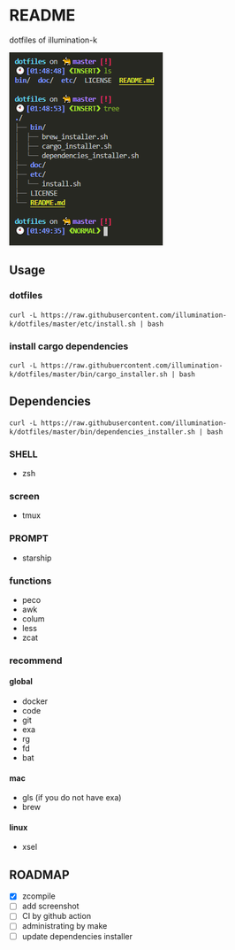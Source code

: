 # README

dotfiles of illumination-k

![terminal](doc/terminal.PNG)

## Usage

### dotfiles

```
curl -L https://raw.githubusercontent.com/illumination-k/dotfiles/master/etc/install.sh | bash
```

### install cargo dependencies

```
curl -L https://raw.githubuercontent.com/illumination-k/dotfiles/master/bin/cargo_installer.sh | bash
```


## Dependencies

```
curl -L https://raw.githubusercontent.com/illumination-k/dotfiles/master/bin/dependencies_installer.sh | bash
```

### SHELL
- zsh

### screen
- tmux

### PROMPT
- starship

### functions
- peco
- awk
- colum
- less
- zcat

### recommend

#### global
- docker
- code
- git
- exa
- rg
- fd
- bat

#### mac
- gls (if you do not have exa)
- brew

#### linux
- xsel

## ROADMAP

- [x] zcompile
- [ ] add screenshot
- [ ] CI by github action
- [ ] administrating by make
- [ ] update dependencies installer